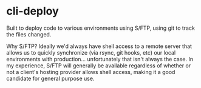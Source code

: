 # cli-deploy
Built to deploy code to various environments using S/FTP, using git to track the files changed.

Why S/FTP? Ideally we'd always have shell access to a remote server that allows us to quickly synchronize (via rsync, git hooks, etc) our local environments with production... unfortunately that isn't always the case.
In my experience, S/FTP will generally be available regardless of whether or not a client's hosting provider allows shell access, making it a good candidate for general purpose use.
